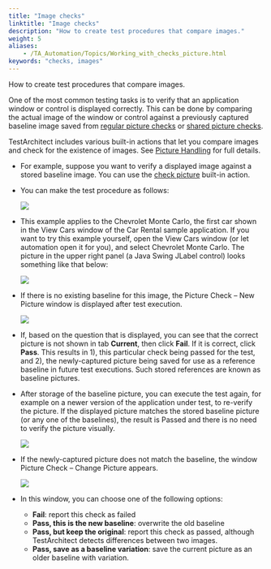 ```yaml
--- 
title: "Image checks"
linktitle: "Image checks"
description: "How to create test procedures that compare images."
weight: 5
aliases: 
    - /TA_Automation/Topics/Working_with_checks_picture.html
keywords: "checks, images"
---
```


How to create test procedures that compare images.

One of the most common testing tasks is to verify that an application window or control is displayed correctly. This can be done by comparing the actual image of the window or control against a previously captured baseline image saved from [regular picture checks](/user-guide/projects-and-project-items/project-items/picture-checks/) or [shared picture checks](/user-guide/projects-and-project-items/project-items/picture-checks/).

TestArchitect includes various built-in actions that let you compare images and check for the existence of images. See [Picture Handling](/automation-guide/action-based-testing-language/built-in-actions/user-interface-actions/picture-handling/) for full details.

-   For example, suppose you want to verify a displayed image against a stored baseline image. You can use the [check picture](/automation-guide/action-based-testing-language/built-in-actions/user-interface-actions/picture-handling/check-picture) built-in action.
-   You can make the test procedure as follows:

    ![](/images/TA_Automation/Images/bia_check_picture_pgm.png)

-   This example applies to the Chevrolet Monte Carlo, the first car shown in the View Cars window of the Car Rental sample application. If you want to try this example yourself, open the View Cars window \(or let automation open it for you\), and select Chevrolet Monte Carlo. The picture in the upper right panel \(a Java Swing JLabel control\) looks something like that below:

    ![](/images/TA_Automation/Images/bia_check_picture_aut_1.png)

-   If there is no existing baseline for this image, the Picture Check – New Picture window is displayed after test execution.

    ![](/images/TA_Automation/Images/bia_check_picture_aut_3.png)

-   If, based on the question that is displayed, you can see that the correct picture is not shown in tab **Current**, then click **Fail**. If it is correct, click **Pass**. This results in 1\), this particular check being passed for the test, and 2\), the newly-captured picture being saved for use as a reference baseline in future test executions. Such stored references are known as baseline pictures.
-   After storage of the baseline picture, you can execute the test again, for example on a newer version of the application under test, to re-verify the picture. If the displayed picture matches the stored baseline picture \(or any one of the baselines\), the result is Passed and there is no need to verify the picture visually.

    ![](/images/TA_Automation/Images/bia_check_picture_res.png)

-   If the newly-captured picture does not match the baseline, the window Picture Check – Change Picture appears.

    ![](/images/TA_Automation/Images/bia_check_picture_aut_9.png)

-   In this window, you can choose one of the following options:
    -   **Fail**: report this check as failed
    -   **Pass, this is the new baseline**: overwrite the old baseline
    -   **Pass, but keep the original**: report this check as passed, although TestArchitect detects differences between two images.
    -   **Pass, save as a baseline variation**: save the current picture as an older baseline with variation.




